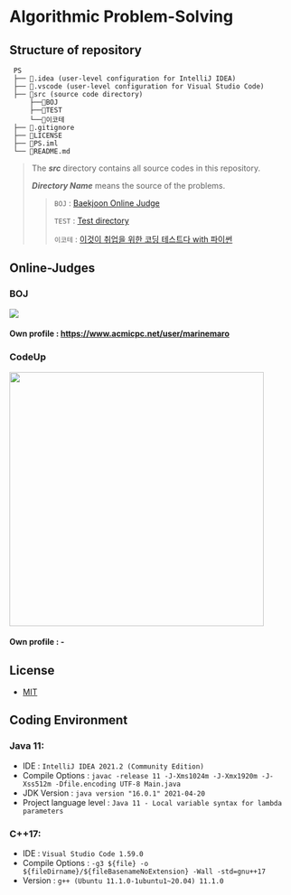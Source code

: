 Algorithmic Problem-Solving
==========

Structure of repository
----------
```
 PS
 ├── 📁.idea (user-level configuration for IntelliJ IDEA)
 ├── 📁.vscode (user-level configuration for Visual Studio Code)
 ├── 📁src (source code directory)
     ├──📁BOJ
     ├──📁TEST
     └──📁이코테
 ├── 📄.gitignore
 ├── 📄LICENSE
 ├── 📄PS.iml
 └── 📄README.md
```
> The ***src*** directory contains all source codes in this repository.
>
> ***Directory Name*** means the source of the problems.
>> `BOJ` : [Baekjoon Online Judge](https://www.acmicpc.net/)
>>
>> `TEST` : [Test directory](src/TEST)
>>
>> `이코테` : [이것이 취업을 위한 코딩 테스트다 with 파이썬](https://github.com/ndb796/python-for-coding-test)


Online-Judges
----------
### BOJ
[![](https://d2gd6pc034wcta.cloudfront.net/images/logo@2x.png)](https://www.acmicpc.net)
#### Own profile : https://www.acmicpc.net/user/marinemaro
### CodeUp
<body>
  <a href="https://www.codeup.kr" target="_blank">
    <img class="CodeUp" width="450" src="https://i.imgur.com/NeJq2jU.png"/>
  </a>
</body>

#### Own profile : -


License
----------
- [MIT](LICENSE)


Coding Environment
----------
### Java 11:
- IDE : `IntelliJ IDEA 2021.2 (Community Edition)`
- Compile Options : `javac -release 11 -J-Xms1024m -J-Xmx1920m -J-Xss512m -Dfile.encoding UTF-8 Main.java`
- JDK Version : `java version "16.0.1" 2021-04-20`
- Project language level : `Java 11 - Local variable syntax for lambda parameters`
### C++17:
- IDE : `Visual Studio Code 1.59.0`
- Compile Options : `-g3 ${file} -o ${fileDirname}/${fileBasenameNoExtension} -Wall -std=gnu++17`
- Version : `g++ (Ubuntu 11.1.0-1ubuntu1~20.04) 11.1.0`
